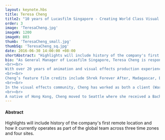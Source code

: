 ```yaml
---
layout: keynote.hbs
title: Teresa Cheng
title2: "10 years of Lucasfilm Singapore - Creating World Class Visual Effects and Digital Animation in Asia"
order: 3
image: 'TeresaCheng.jpg'
imageW: 1200
imageH: 803
thumb: 'TeresaCheng_small.jpg'
thumbSq: 'TeresaCheng_sq.jpg'
date: 2016-06-30 14:00:00 +08:00
shortAbstract: "Highlights will include history of the company's first remote location and how it currently operates as part of the global team across three time zones and four sites."
bio: "As General Manager of Lucasfilm Singapore, Teresa Cheng is responsible for both the business and production functions of the studio. Cheng brings a wealth of knowledge to the growing visual effects industry that is booming across South East Asia.
<br><br>
With over 20 years of animation and visual effects production experience, Teresa Cheng has played key roles as a studio executive and a producer. Cheng most recently served as Senior Production Executive overseeing production for the joint venture between DreamWorks Animation in the U.S. and the newly established Oriental DreamWorks in Shanghai.
<br><br>
Cheng’s feature film credits include Shrek Forever After, Madagascar, Batman & Robin and True Lies. During her 17-year tenure at DreamWorks, Cheng traveled extensively to evaluate CG studios in Shanghai, Nanjing, Taipei, Seoul, Mumbai, Bangalore, Vancouver, Montreal and Toronto – culminating in the company’s expansion in China and India in the last few years.
<br><br>
In the visual effects community, Cheng has worked as both a client (Warner Brothers Studio) and a vendor (Rhythm & Hues) and is no stranger to startups (Digital Domain).
<br><br>
A native of Hong Kong, Cheng moved to Seattle where she received a Bachelor of Arts in Communications from the University of Washington."
---
```

<h4>Abstract</h4>

Highlights will include history of the company's first remote location and how it currently operates as part of the global team across three time zones and four sites.